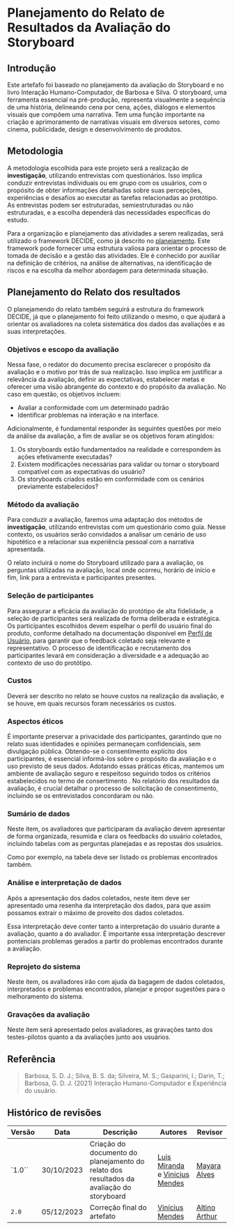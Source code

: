 # Planejamento do Relato de Resultados da Avaliação do Storyboard

## Introdução

Este artefafo foi baseado no planejamento da avaliação do Storyboard e no livro Interação Humano-Computador, de Barbosa e Silva. O storyboard, uma ferramenta essencial na pré-produção, representa visualmente a sequência de uma história, delineando cena por cena, ações, diálogos e elementos visuais que compõem uma narrativa. Tem uma função importante na criação e aprimoramento de narrativas visuais em diversos setores, como cinema, publicidade, design e desenvolvimento de produtos.

## Metodologia

A metodologia escolhida para este projeto será a realização de **investigação**, utilizando entrevistas com questionários. Isso implica conduzir entrevistas individuais ou em grupo com os usuários, com o propósito de obter informações detalhadas sobre suas percepções, experiências e desafios ao executar as tarefas relacionadas ao protótipo. As entrevistas podem ser estruturadas, semiestruturadas ou não estruturadas, e a escolha dependerá das necessidades específicas do estudo.

Para a organização e planejamento das atividades a serem realizadas, será utilizado o framework DECIDE, como já descrito no [planejamento](./planejamentoStoryboard.md). Este framework pode fornecer uma estrutura valiosa para orientar o processo de tomada de decisão e a gestão das atividades. Ele é conhecido por auxiliar na definição de critérios, na análise de alternativas, na identificação de riscos e na escolha da melhor abordagem para determinada situação.

## Planejamento do Relato dos resultados

O planejamendo do relato também seguirá a estrutura do framework DECIDE, já que o planejamento foi feito utilizando o mesmo, o que ajudará a orientar os avaliadores na coleta sistemática dos dados das avaliações e as suas interpretações.

### Objetivos e escopo da avaliação

Nessa fase, o redator do documento precisa esclarecer o propósito da avaliação e o motivo por trás de sua realização. Isso implica em justificar a relevância da avaliação, definir as expectativas, estabelecer metas e oferecer uma visão abrangente do contexto e do propósito da avaliação. No caso em questão, os objetivos incluem:

- Avaliar a conformidade com um determinado padrão
- Identificar problemas na interação e na interface.

Adicionalmente, é fundamental responder às seguintes questões por meio da análise da avaliação, a fim de avaliar se os objetivos foram atingidos:

1. Os storyboards estão fundamentados na realidade e correspondem às ações efetivamente executadas?
2. Existem modificações necessárias para validar ou tornar o storyboard compatível com as expectativas do usuário?
3. Os storyboards criados estão em conformidade com os cenários previamente estabelecidos?

### Método da avaliação

Para conduzir a avaliação, faremos uma adaptação dos métodos de **investigação**, utilizando entrevistas com um questionário como guia. Nesse contexto, os usuários serão convidados a analisar um cenário de uso hipotético e a relacionar sua experiência pessoal com a narrativa apresentada.

O relato incluirá o nome do Storyboard utilizado para a avaliação, os perguntas utilizadas na avaliação, local onde ocorreu, horário de início e fim, link para a entrevista e participantes presentes.

### Seleção de participantes

Para assegurar a eficácia da avaliação do protótipo de alta fidelidade, a seleção de participantes será realizada de forma deliberada e estratégica. Os participantes escolhidos devem espelhar o perfil do usuário final do produto, conforme detalhado na documentação disponível em [Perfil de Usuário](https://interacao-humano-computador.github.io/2023.2-Ventoy/elicitacao/PerfilUsuario/#questao-2-caso-a-resposta-da-questao-1-seja-nao-por-que-voce-nao-utiliza-o-site-do-ventoy), para garantir que o feedback coletado seja relevante e representativo. O processo de identificação e recrutamento dos participantes levará em consideração a diversidade e a adequação ao contexto de uso do protótipo.

### Custos

Deverá ser descrito no relato se houve custos na realização da avaliação, e se houve, em quais recursos foram necessários os custos.

### Aspectos éticos

É importante preservar a privacidade dos participantes, garantindo que no relato suas identidades e opiniões permaneçam confidenciais, sem divulgação pública. Obtendo-se o consentimento explícito dos participantes, é essencial informá-los sobre o propósito da avaliação e o uso previsto de seus dados. Adotando essas práticas éticas, mantemos um ambiente de avaliação seguro e respeitoso seguindo todos os critérios estabelecidos no termo de consertimento . No relatório dos resultados da avaliação, é crucial detalhar o processo de solicitação de consentimento, incluindo se os entrevistados concordaram ou não.

### Sumário de dados

Neste item, os avaliadores que participaram da avaliação devem apresentar de forma organizada, resumida e clara os feedbacks do usuário coletados, incluindo tabelas com as perguntas planejadas e as repostas dos usuários.

Como por exemplo, na tabela deve ser listado os problemas encontrados também.

### Análise e interpretação de dados

Após a apresentação dos dados coletados, neste item deve ser apresentado uma resenha da interpretação dos dados, para que assim possamos extrair o máximo de proveito dos dados coletados.

Essa interpretação deve conter tanto a interpretação do usuário durante a avaliação, quanto a do avaliador. É importante essa interpretação descrever pontenciais problemas gerados a partir do problemas encontrados durante a avaliação.

### Reprojeto do sistema

Neste item, os avaliadores irão com ajuda da bagagem de dados coletados, interpretados e problemas encontrados, planejar e propor sugestões para o melhoramento do sistema.

### Gravações da avaliação

Neste item será apresentado pelos avaliadores, as gravações tanto dos testes-pilotos quanto a da avaliações junto aos usuários.

## Referência 

> Barbosa, S. D. J.; Silva, B. S. da; Silveira, M. S.; Gasparini, I.; Darin, T.; Barbosa, G. D. J. (2021) Interação Humano-Computador e Experiência do usuário.

## Histórico de revisões

| Versão | Data | Descrição | Autores | Revisor |
|-----------|--------|---------------|------------|------------|
| `1.0`` | 30/10/2023 | Criação do documento do planejamento do relato dos resultados da avaliação do storyboard | [Luis Miranda](https://github.com/LuisMiranda10) e [Vinicius Mendes](https://github.com/yabamiah)| [Mayara Alves](https://github.com/Mayara-tech)  |
|`2.0` | 05/12/2023 | Correção final do artefato | [Vinícius Mendes](https://github.com/yabamiah) | [Altino Arthur](https://github.com/altinoarthurmoreira) |
